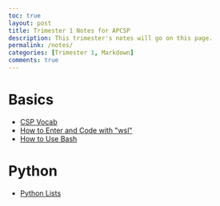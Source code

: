 ```yaml
---
toc: true
layout: post
title: Trimester 1 Notes for APCSP
description: This trimester's notes will go on this page.
permalink: /notes/
categories: [Trimester 1, Markdown]
comments: true
---
```


# Basics

- [CSP Vocab](https://davidvasilev1.github.io/fastpages/markdown/trimester%201/tri%201%20notes/2022/08/28/csp-vocab.html)
- [How to Enter and Code with "wsl"](https://davidvasilev1.github.io/fastpages/jupyter/tri%201%20notes/2022/08/28/entering-wsl-script.html)
- [How to Use Bash](https://davidvasilev1.github.io/fastpages/jupyter/tri%201%20notes/2022/08/28/bash-kernel.html)

# Python

- [Python Lists](https://davidvasilev1.github.io/fastpages/jupyter/trimester%201/tri%201%20notes/2022/08/30/Lists,-Dictionaries,-Iteration.html)